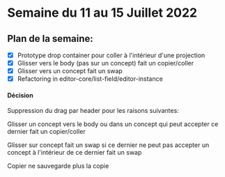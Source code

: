# Semaine du 11 au 15 Juillet 2022

## Plan de la semaine:
- [x] Prototype drop container pour coller à l'intérieur d'une projection
- [x] Glisser vers le body (pas sur un concept) fait un copier/coller
- [x] Glisser vers un concept fait un swap
- [x] Refactoring in editor-core/list-field/editor-instance

#### Décision

Suppression du drag par header pour les raisons suivantes:


Glisser un concept vers le body ou dans un concept qui peut accepter ce dernier fait un copier/coller


Glisser sur concept fait un swap si ce dernier ne peut pas accepter un concept à l'intérieur de ce dernier fait un swap


Copier ne sauvegarde plus la copie